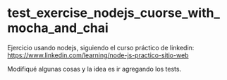 # test_exercise_nodejs_cuorse_with_mocha_and_chai

Ejercicio usando nodejs, siguiendo el curso práctico de linkedin:
https://www.linkedin.com/learning/node-js-practico-sitio-web

Modifiqué algunas cosas y la idea es ir agregando los tests.
